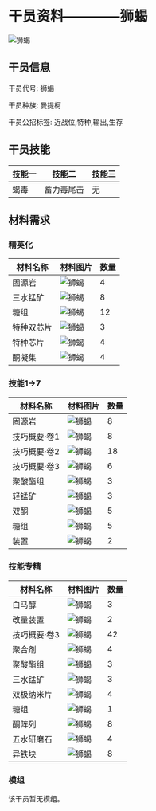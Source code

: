 # 干员资料————狮蝎

![狮蝎](./oprImages/狮蝎.png)

## 干员信息

干员代号: 狮蝎

干员种族: 曼提柯

干员公招标签: 近战位,特种,输出,生存

## 干员技能

| 技能一       | 技能二   | 技能三 |
| ------------ | -------- | ------ |
| 蝎毒 | 蓄力毒尾击 | 无 |

## 材料需求

### 精英化

| 材料名称      | 材料图片 | 数量  |
|---------|---------|-----|
| 固源岩 | ![狮蝎](./matIcons/固源岩.png)  |   4  |
| 三水锰矿 | ![狮蝎](./matIcons/三水锰矿.png)  |   8  |
| 糖组 | ![狮蝎](./matIcons/糖组.png)  |   12  |
| 特种双芯片 | ![狮蝎](./matIcons/特种双芯片.png)  |   3  |
| 特种芯片 | ![狮蝎](./matIcons/特种芯片.png)  |   4  |
| 酮凝集 | ![狮蝎](./matIcons/酮凝集.png)  |   4  |

### 技能1→7

| 材料名称      | 材料图片 | 数量  |
|---------|---------|-----|
| 固源岩 | ![狮蝎](./matIcons/固源岩.png)  |   8  |
| 技巧概要·卷1 | ![狮蝎](./matIcons/技巧概要·卷1.png)  |   8  |
| 技巧概要·卷2 | ![狮蝎](./matIcons/技巧概要·卷2.png)  |   18  |
| 技巧概要·卷3 | ![狮蝎](./matIcons/技巧概要·卷3.png)  |   6  |
| 聚酸酯组 | ![狮蝎](./matIcons/聚酸酯组.png)  |   3  |
| 轻锰矿 | ![狮蝎](./matIcons/轻锰矿.png)  |   3  |
| 双酮 | ![狮蝎](./matIcons/双酮.png)  |   5  |
| 糖组 | ![狮蝎](./matIcons/糖组.png)  |   5  |
| 装置 | ![狮蝎](./matIcons/装置.png)  |   2  |

### 技能专精

| 材料名称      | 材料图片 | 数量  |
|---------|---------|-----|
| 白马醇 | ![狮蝎](./matIcons/白马醇.png)  |   3  |
| 改量装置 | ![狮蝎](./matIcons/改量装置.png)  |   2  |
| 技巧概要·卷3 | ![狮蝎](./matIcons/技巧概要·卷3.png)  |   42  |
| 聚合剂 | ![狮蝎](./matIcons/聚合剂.png)  |   4  |
| 聚酸酯组 | ![狮蝎](./matIcons/聚酸酯组.png)  |   3  |
| 三水锰矿 | ![狮蝎](./matIcons/三水锰矿.png)  |   3  |
| 双极纳米片 | ![狮蝎](./matIcons/双极纳米片.png)  |   4  |
| 糖组 | ![狮蝎](./matIcons/糖组.png)  |   1  |
| 酮阵列 | ![狮蝎](./matIcons/酮阵列.png)  |   8  |
| 五水研磨石 | ![狮蝎](./matIcons/五水研磨石.png)  |   4  |
| 异铁块 | ![狮蝎](./matIcons/异铁块.png)  |   8  |

### 模组

该干员暂无模组。
